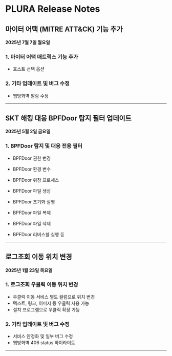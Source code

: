 # PLURA Release Notes

## 마이터 어택 (MITRE ATT&CK) 기능 추가
**2025년 7월 7일 월요일**

### 1. 마이터 어택 매트릭스 기능 추가
- 호스트 선택 옵션

### 2. 기타 업데이트 및 버그 수정
- 웹방화벽 알람 수정

---

## SKT 해킹 대응 BPFDoor 탐지 필터 업데이트
**2025년 5월 2일 금요일**

### 1. BPFDoor 탐지 및 대응 전용 필터
- BPFDoor 권한 변경  
- BPFDoor 환경 변수  
- BPFDoor 위장 프로세스  

- BPFDoor 파일 생성  
- BPFDoor 초기화 실행  
- BPFDoor 파일 복제  
- BPFDoor 파일 삭제
- BPFDoor 리버스쉘 실행 등

---

## 로그조회 이동 위치 변경
**2025년 1월 23일 목요일**

### 1. 로그조회 우클릭 이동 위치 변경
- 우클릭 이동 서비스 별도 컬럼으로 위치 변경
- 텍스트, 링크, 이미지 등 우클릭 사용 가능
- 설치 프로그램으로 우클릭 확장 가능

### 2. 기타 업데이트 및 버그 수정
- 서비스 안정화 및 일부 버그 수정
- 웹방화벽 406 status 하이라이트 

---
